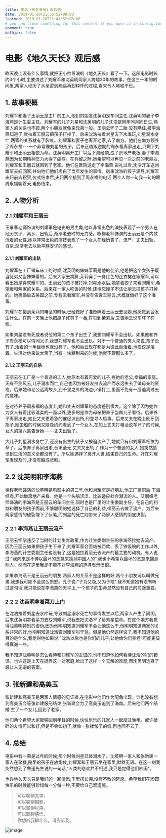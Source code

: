 ```yaml
---
title: 电影《地久天长》观后感
date: 2019-01-20T21:38:52+08:00
lastmod: 2019-01-28T21:41:52+08:00
# you can close something for this content if you open it in config.toml.
comment: true
mathjax: false
---
```


# 电影《地久天长》观后感

昨天晚上没有什么事情,就把王小帅导演的《地久天长》看了一下。这部电影时长约3个小时,主要讲述了刘耀军和沈英明两家人跨越30年的故事。在这三十年的时间里,两家人经历了从亲密到疏远再到释怀的过程,看来令人唏嘘不已。

## 1. 故事梗概

刘耀军和妻子王丽云是工厂的工人,他们的朋友沈英明是车间主任,沈英明的妻子李海燕是计生委主任。刘耀军的儿子刘星和沈英明的儿子沈浩是同年同月同日生,两家人的关系也不错,两个小朋友就像亲兄弟一般。王丽云怀了二胎,没有瞒住,被李海燕知道了,就拉着王丽云把孩子打掉了。后来沈浩拉着刘星去下水库玩,刘星溺水身亡,两家的关系就有了裂痕。刘耀军和妻子也离开老家,去了南方。他们在南方领养了周永福---一个非常像刘星的孩子。后来正值叛逆期的周永福离家出走,只剩下刘耀军和王丽云相依为命。沈英明离开工厂以后下海经商,成了房地产老板,妻子李海燕因为长期精神压力大得了癌症。在弥留之际,她希望可以再见一次之前的老朋友,刘耀军和王丽云就回到了老家。他们在医院送走了李海燕,丧礼过后,沈浩开车送刘耀军夫妇回家,并向他们他们坦白了当年发生的事情。后来沈浩的孩子满月,刘耀军夫妇前去祝贺,仪式结束后,夫妇两个接到了周永福的电话,两个人你一句我一句的跟周永福聊着天,电影结束。

## 2. 人物分析

### 2.1 刘耀军和王丽云

王景春老师饰演的刘耀军是电影的男主角,他以非常出色的演技表现了一个男人在经历丧子、离乡、出轨后,渐渐老去时的无力感。咏梅老师饰演的王丽云是个内敛沉着的女性,她以非常出色的演技表现了一个女人在经历丧子、流产、丈夫出轨、自杀,渐渐老去以后平静安详的感觉。

#### 2.1.1 刘耀军的出轨

刘耀军在工厂做车床工的时候,沈英明的妹妹茉莉是他的徒弟,他是把这个女孩子既当徒弟又当妹妹看的。后来大家去跳舞,茉莉穿了一身红色的连衣裙在等耀军,可以看出她是喜欢耀军的。王丽云的孩子被打掉,刘星溺水后,她拿着饺子来看刘耀军,希望缓和两家的关系。后来在一家人吃饭的时候,还埋怨嫂子不该让丽云把孩子打掉的。她离婚后去美国之前,专程去看耀军,并没有告诉王丽云,大概就做好了这个准备。

刘耀军在接到茉莉的电话的时候,已经做好了准备瞒着王丽云去见她,他感觉到会发生什么。在前一天晚上他把胡子修剪了一番,在见到茉莉后,又骗丽云说车坏了在修。

如果刘星没有死或者说他的第二个孩子出生了,我想刘耀军不会出轨。如果他和养子周永福可以情同父子,我想刘耀军也不会出轨。对于一个普通的男人来说,孩子没有了,活着的一半目标也就没有了。他和丽云现在都是为彼此而活着,也仅仅是活着。生活对他来说太苦了,当有一块糖到来的时候,他就不管那么多了。

#### 2.1.2 王丽云的自杀

王丽云在工厂是一个普通的工人,她原本有着可爱的儿子,疼她的老公,幸福的家庭。天有不测风云,儿子溺水而亡,自己也因为被好友拉去流产而永远失去了做母亲的资格。后来她和老公远离故乡,到千里之外的海边小镇打工,里面不免有一层逃离过去的意味。

在对待养子周永福的态度上,她和丈夫刘耀军的态度差别很大。这个除了因为她作为女人有着比较温柔的一面以外,更多的是作为母亲把养子当做儿子看待。后来养子离家出走,她比丈夫更着急的催促派出所,刊登寻人启事。后来丈夫在晚上刷牙刮胡子,她坐船的时候又隐隐约约看到了一个女人,在加上丈夫打电话说车坏了的时候,女人的第六感告诉她-----丈夫出轨了。

大儿子刘星溺水身亡了,还没有出生的孩子又被迫流产了,她就只有和刘耀军相依为命了。后来养子离家出走,音讯全无,丈夫又出轨了,作为一个普通的女人,她突然感觉到生活的意义全都没有了。所以她选择了离开人世,结束自己的生命。好在刘耀军发现及时,才没有酿成悲剧。

## 2.2 沈英明和李海燕

徐程老师饰演的沈英明是电影中的男二号,他和刘耀军是好朋友,他工厂离职后,下海经商,开始做房地产来看。他是一个头脑活泛、比较适应社会潮流的人。艾丽娅老师饰演的李海燕是王丽云的车间主任,同时也是厂里的计生委副主任。在自己的利益和朋友的孩子面前,不够聪明的她选择了自己的利益,带丽云去做了流产。为后来两家感情的破裂埋下了伏笔,而刘星的死亡则带来了两家人感情的彻底决裂。

### 2.2.1 李海燕让王丽云流产

王丽云怀孕违反了当时的计划生育政策,作为计生委副主任的李海燕拉她去流产。因为王丽云如果把孩子生下来了,刘耀军家会面临被罚款、丢了铁饭碗的工作以外,李海燕的计生委副主任也没有了,这是她拉着丽云去流产的最主要的动机。有人说过:"我向来是不惮以最坏的恶意来揣测中国人的",我也不希望以最坏的恶意来揣测别人。然而在这里我却不能不对李海燕的选择表示愤恨。

如果李海燕不是王丽云的朋友,两家人的关系不是这样的好,两个小朋友可以叫做兄弟,我想我可能不会这么愤怒。孔子说:"子为父隐,父为子隐",我不知道她有没有听过这句话,我只能说在李海燕的天平上,一个孩子的生命显然没有自己的前途重要。

### 2.2.2 沈英明拿着菜刀上门

在沈浩拉着刘星去水库玩,导致刘星溺水死亡的事情发生以后,两家人产生了隔阂。后来沈英明拿着菜刀去找刘耀军,说我去把沈浩宰了给刘星偿命。在这个地方我觉得沈英明特别的虚伪,因为他明明知道刘耀军不会让他这么干,他明明知道两家的关系非常的好,他明明知道沈浩管刘耀军叫干爸。但是他仍然这样说了,我不知道他的目的是什么,我觉得他如果说:"沈浩以后也是你们的儿子,让他给你们养老"可能更显得真诚一些。

我不知道沈英明是怎么看待和刘耀军的友谊的,也不知道他如何看待沈浩的犯的错误。也许这是上天在捉弄这一对家庭,给出了这样一个无解的难题,而沈英明选择了最让人无语的答案。

## 3. 张新建和高美玉

张新建和高美玉是两家人情感的见证者,在电影中他们作为配角出现。谁也没有想到高美玉会等张新建服刑结束,张新建会为了高美玉追到了海南。后来他们两个结婚,生了一个女儿,回到了老家。

他们两个希望大家能够回到年轻的时候,快快乐乐的几家人一起度过晚年。或许破碎的友情可以和好,但是不会如初了,就像一张揉皱了的纸,再也回不去了。

## 4. 总结

电影中有一幕是过年的时候,那个时候刘星已经溺水了。沈英明一家人和张新建一家人在聚餐,院里的孩子在放炮仗,刘耀军和王丽云坐在家里,默默无语。在这一刻我突然想到了鲁迅先生说的一句话,"人类的悲欢并不相通,我只是觉得他们吵闹"。

也许地久天长只是我们的一厢情愿,千里搭长棚,没有不散的筵席。希望我们在团圆快乐的时候能够珍惜每一分每一秒,不要给自己留遗憾。

> 可以聊聊文学，   
> 可以聊聊摄影，   
> 可以聊聊程序，   
> 可以聊聊感悟，   
> 你想听我聊什么，请告诉我。

![image](https://mmbiz.qpic.cn/mmbiz_jpg/IDHaWiaS8DJpDWaY4ZNTpQR4riciaVTEqPkpwGNwbmUxHUjv8licNxNlD9IEia7rCb8KYibdRWCiamYGRfetNW1CyqWTQ/0?wx_fmt=jpeg)